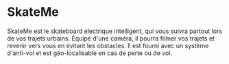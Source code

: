 # SkateMe
SkateMe est le skateboard électrique intelligent, qui vous suivra partout lors de vos trajets urbains. Équipé d'une caméra, il pourra filmer vos trajets et revenir vers vous en évitant les obstacles. Il est fourni avec un système d'anti-vol et est géo-localisable en cas de perte ou de vol.
